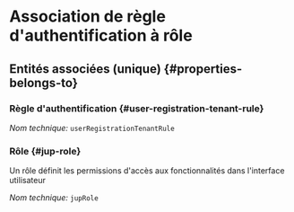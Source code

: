 # Association de règle d'authentification à rôle
<!--- THIS FILE IS GENERATED PLEASE DO NOT EDIT IT DIRECTLY --->



<OH code="userRegistrationTenantRuleToJupRole"/>







## Entités associées (unique) {#properties-belongs-to}

### Règle d'authentification {#user-registration-tenant-rule}



*Nom technique:* ```userRegistrationTenantRule```
<PH code="userRegistrationTenantRuleToJupRole:userRegistrationTenantRule"/>

### Rôle {#jup-role}

Un rôle définit les permissions d'accès aux fonctionnalités dans l'interface utilisateur

*Nom technique:* ```jupRole```
<PH code="userRegistrationTenantRuleToJupRole:jupRole"/>





